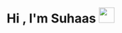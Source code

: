 <h1 align="left">Hi , I'm Suhaas <img src="https://media.giphy.com/media/TEnXkcsHrP4YedChhA/giphy.gif" width="35"></h1>

<!--  <img src="https://drive.google.com/file/d/1_kqUGYUVQ6o0N6GqhMTn17na7LaysgTO/view?usp=sharing" width="35"> -->
